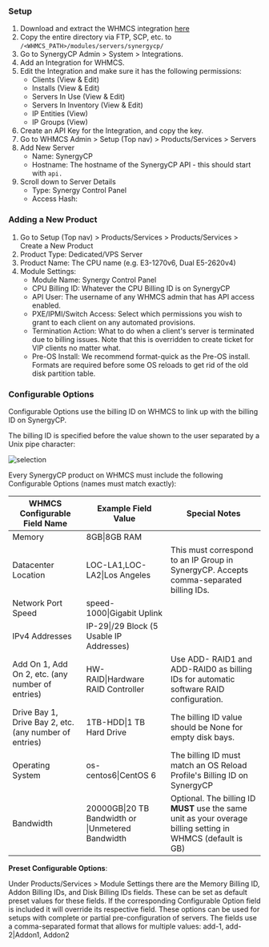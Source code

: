 ### Setup

 1. Download and extract the WHMCS integration [here](https://install.synergycp.com/bm/integration/whmcs/synergycp.zip)
 2. Copy the entire directory via FTP, SCP, etc. to `/<WHMCS_PATH>/modules/servers/synergycp/`
 3. Go to SynergyCP Admin > System > Integrations.
 4. Add an Integration for WHMCS.
 5. Edit the Integration and make sure it has the following permissions:
     - Clients (View & Edit)
     - Installs (View & Edit)
     - Servers In Use (View & Edit)
     - Servers In Inventory (View & Edit)
     - IP Entities (View)
     - IP Groups (View)
 6. Create an API Key for the Integration, and copy the key.
 7. Go to WHMCS Admin > Setup (Top nav) > Products/Services > Servers
 8. Add New Server
     - Name: SynergyCP
     - Hostname: The hostname of the SynergyCP API - this should start with `api.`
 9. Scroll down to Server Details
     - Type: Synergy Control Panel
     - Access Hash: <API Key of SynergyCP Integration>

### Adding a New Product

1. Go to Setup (Top nav) > Products/Services > Products/Services > Create a New Product
2. Product Type: Dedicated/VPS Server
3. Product Name: The CPU name (e.g. E3-1270v6, Dual E5-2620v4)
4. Module Settings:
    - Module Name: Synergy Control Panel
    - CPU Billing ID: Whatever the CPU Billing ID is on SynergyCP
    - API User: The username of any WHMCS admin that has API access enabled.
    - PXE/IPMI/Switch Access: Select which permissions you wish to grant to each client on any automated provisions.
    - Termination Action: What to do when a client's server is terminated due to billing issues. Note that this is overridden to create ticket for VIP clients no matter what.
    - Pre-OS Install: We recommend format-quick as the Pre-OS install. Formats are required before some OS reloads to get rid of the old disk partition table.

### Configurable Options

Configurable Options use the billing ID on WHMCS to link up with the billing ID on SynergyCP.

The billing ID is specified before the value shown to the user separated by a Unix pipe character:

![selection](https://user-images.githubusercontent.com/229041/30526732-a3009a72-9bd4-11e7-9a83-cf2f963f490c.png)

Every SynergyCP product on WHMCS must include the following Configurable Options (names must match exactly):

| WHMCS Configurable Field Name                          | Example Field Value             | Special Notes                                                                                                                          |
|--------------------------------------------------------|-----------------------------------------------------------|------------------------------------------------------------------------------------------------------------- |
| Memory                                                 | 8GB&#124;8GB RAM                                          |                                                                                                              |
| Datacenter Location                                    | LOC-LA1,LOC-LA2&#124;Los Angeles                          | This must correspond to an IP Group in SynergyCP. Accepts comma-separated billing IDs.                       |
| Network Port Speed                                     | speed-1000&#124;Gigabit Uplink                            |                                                                                                              |
| IPv4 Addresses                                         | IP-29&#124;/29 Block (5 Usable IP Addresses)              |                                                                                                              |
| Add On 1, Add On 2, etc. (any number of entries)       | HW-RAID&#124;Hardware RAID Controller                     | Use ADD- RAID1 and ADD-RAID0 as billing IDs for automatic software RAID configuration.                       |
| Drive Bay 1, Drive Bay 2, etc. (any number of entries) | 1TB-HDD&#124;1 TB Hard Drive                              | The billing ID value should be None for empty disk bays.                                                     |
| Operating System                                       | os-centos6&#124;CentOS 6                                  | The billing ID must match an OS Reload Profile's Billing ID on SynergyCP                                     |
| Bandwidth                                              | 20000GB&#124;20 TB Bandwidth or &#124;Unmetered Bandwidth | Optional. The billing ID **MUST** use the same unit as your overage billing setting in WHMCS (default is GB) |

**Preset Configurable Options**:

Under Products/Services > Module Settings there are the Memory Billing ID, Addon Billing IDs, and Disk Billing IDs fields. These can be set as default preset values for these fields. If the corresponding Configurable Option field is included it will override its respective field. These options can be used for setups with complete or partial pre-configuration of servers. The fields use a comma-separated format that allows for multiple values: add-1, add-2|Addon1, Addon2
